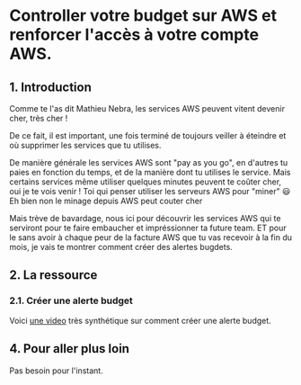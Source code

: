 # Controller votre budget sur AWS et renforcer l'accès à votre compte AWS.

## 1. Introduction

Comme te l'as dit Mathieu Nebra, les services AWS peuvent vitent devenir cher, très cher !

De ce fait, il est important, une fois terminé de toujours veiller à éteindre et où supprimer les services que tu utilises.

De manière générale les services AWS sont "pay as you go", en d'autres tu paies en fonction du temps, et de la manière dont tu utilises le service.
Mais certains services même utiliser quelques minutes peuvent te coûter cher, oui je te vois venir ! Toi qui penser utiliser les serveurs AWS pour "miner" :smiley:
Eh bien non le minage depuis AWS peut couter cher <emoji>

Mais trève de bavardage, nous ici pour découvrir les services AWS qui te serviront pour te faire embaucher et impréssionner ta future team.
ET pour le sans avoir à chaque peur de la facture AWS que tu vas recevoir à la fin du mois, je vais te montrer comment créer des alertes bugdets.

## 2. La ressource
### 2.1. Créer une alerte budget

Voici [une video]() très synthétique sur comment créer une alerte budget.


## 4. Pour aller plus loin
Pas besoin pour l'instant.